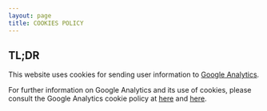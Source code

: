 ```yaml
---
layout: page
title: COOKIES POLICY
---
```


## TL;DR

This website uses cookies for sending user information to [Google Analytics](https://developers.google.com/analytics).

For further information on Google Analytics and its use of cookies, please consult the Google Analytics cookie policy at [here](https://developers.google.com/analytics/devguides/collection/analyticsjs/cookie-usage) and [here](https://developers.google.com/analytics/devguides/collection/gtagjs/cookie-usage).